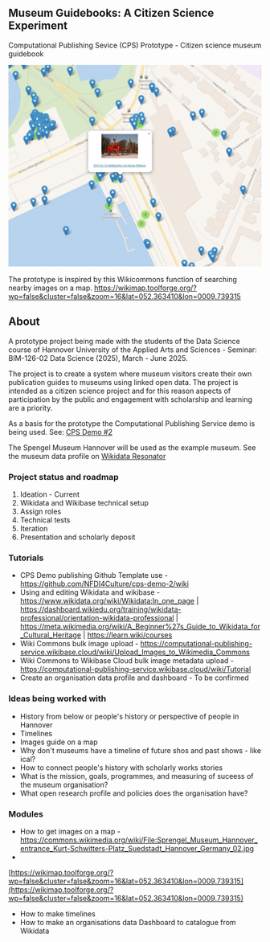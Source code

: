 ## Museum Guidebooks: A Citizen Science Experiment

Computational Publishing Sevice (CPS) Prototype - Citizen science museum guidebook

![image](https://raw.githubusercontent.com/NFDI4Culture/citizen-science-museum-guide/refs/heads/main/WikiMap-04-04-2025_05_12_PM.jpg)

The prototype is inspired by this Wikicommons function of searching nearby images on a map. https://wikimap.toolforge.org/?wp=false&cluster=false&zoom=16&lat=052.363410&lon=0009.739315

## About

A prototype project being made with the students of the Data Science course of Hannover University of the Applied Arts and Sciences - Seminar: BIM-126-02 Data Science (2025), March - June 2025.

The project is to create a system where museum visitors create their own publication guides to museums using linked open data. The project is intended as a citizen science project and for this reason aspects of participation by the public and engagement with scholarship and learning are a priority.

As a basis for the prototype the Computational Publishing Service demo is being used. See: [CPS Demo #2](https://nfdi4culture.github.io/cps-demo-2/)

The Spengel Museum Hannover will be used as the example museum. See the museum data profile on [Wikidata Resonator](https://reasonator.toolforge.org/?q=Q510144)

### Project status and roadmap

   1. Ideation - Current
   2. Wikidata and Wikibase technical setup
   3. Assign roles
   4. Technical tests
   5. Iteration
   6. Presentation and scholarly deposit

### Tutorials

  - CPS Demo publishing Github Template use - https://github.com/NFDI4Culture/cps-demo-2/wiki
  - Using and editing Wikidata and wikibase - https://www.wikidata.org/wiki/Wikidata:In_one_page | https://dashboard.wikiedu.org/training/wikidata-professional/orientation-wikidata-professional | https://meta.wikimedia.org/wiki/A_Beginner%27s_Guide_to_Wikidata_for_Cultural_Heritage | https://learn.wiki/courses
  - Wiki Commons bulk image upload - https://computational-publishing-service.wikibase.cloud/wiki/Upload_Images_to_Wikimedia_Commons 
  - Wiki Commons to Wikibase Cloud bulk image metadata upload - https://computational-publishing-service.wikibase.cloud/wiki/Tutorial
  - Create an organisation data profile and dashboard - To be confirmed

### Ideas being worked with

  - History from below or people's history or perspective of people in Hannover
  - Timelines
  - Images guide on a map
  - Why don't museums have a timeline of future shos and past shows - like ical?
  - How to connect people's history with scholarly works stories
  - What is the mission, goals, programmes, and measuring of suceess of the museum organisation?
  - What open research profile and policies does the organisation have?

### Modules

  - How to get images on a map - https://commons.wikimedia.org/wiki/File:Sprengel_Museum_Hannover_entrance_Kurt-Schwitters-Platz_Suedstadt_Hannover_Germany_02.jpg
  - 
[https://wikimap.toolforge.org/?wp=false&cluster=false&zoom=16&lat=052.363410&lon=0009.739315](https://wikimap.toolforge.org/?wp=false&cluster=false&zoom=16&lat=052.363410&lon=0009.739315)

  - How to make timelines
  - How to make an organisations data Dashboard to catalogue from Wikidata

